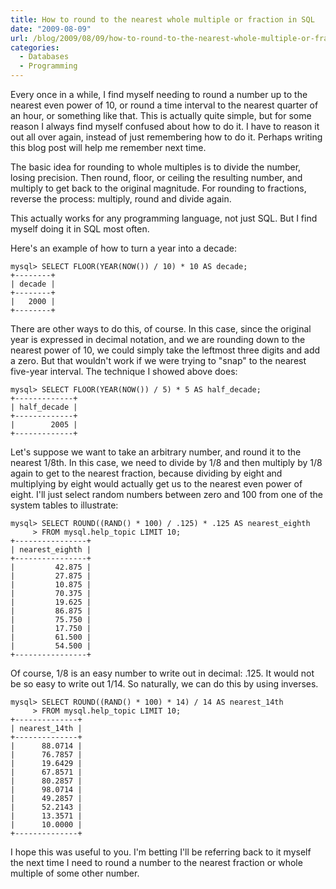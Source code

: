 ```yaml
---
title: How to round to the nearest whole multiple or fraction in SQL
date: "2009-08-09"
url: /blog/2009/08/09/how-to-round-to-the-nearest-whole-multiple-or-fraction-in-sql/
categories:
  - Databases
  - Programming
---
```

Every once in a while, I find myself needing to round a number up to the nearest even power of 10, or round a time interval to the nearest quarter of an hour, or something like that. This is actually quite simple, but for some reason I always find myself confused about how to do it. I have to reason it out all over again, instead of just remembering how to do it. Perhaps writing this blog post will help me remember next time.

The basic idea for rounding to whole multiples is to divide the number, losing precision. Then round, floor, or ceiling the resulting number, and multiply to get back to the original magnitude. For rounding to fractions, reverse the process: multiply, round and divide again.

This actually works for any programming language, not just SQL. But I find myself doing it in SQL most often.

Here's an example of how to turn a year into a decade:

    mysql> SELECT FLOOR(YEAR(NOW()) / 10) * 10 AS decade;
    +--------+
    | decade |
    +--------+
    |   2000 | 
    +--------+

There are other ways to do this, of course. In this case, since the original year is expressed in decimal notation, and we are rounding down to the nearest power of 10, we could simply take the leftmost three digits and add a zero. But that wouldn't work if we were trying to "snap" to the nearest five-year interval. The technique I showed above does:

    mysql> SELECT FLOOR(YEAR(NOW()) / 5) * 5 AS half_decade;
    +-------------+
    | half_decade |
    +-------------+
    |        2005 | 
    +-------------+

Let's suppose we want to take an arbitrary number, and round it to the nearest 1/8th. In this case, we need to divide by 1/8 and then multiply by 1/8 again to get to the nearest fraction, because dividing by eight and multiplying by eight would actually get us to the nearest even power of eight. I'll just select random numbers between zero and 100 from one of the system tables to illustrate:

    mysql> SELECT ROUND((RAND() * 100) / .125) * .125 AS nearest_eighth
         > FROM mysql.help_topic LIMIT 10;
    +----------------+
    | nearest_eighth |
    +----------------+
    |         42.875 | 
    |         27.875 | 
    |         10.875 | 
    |         70.375 | 
    |         19.625 | 
    |         86.875 | 
    |         75.750 | 
    |         17.750 | 
    |         61.500 | 
    |         54.500 | 
    +----------------+

Of course, 1/8 is an easy number to write out in decimal: .125. It would not be so easy to write out 1/14. So naturally, we can do this by using inverses.

    mysql> SELECT ROUND((RAND() * 100) * 14) / 14 AS nearest_14th
         > FROM mysql.help_topic LIMIT 10;
    +--------------+
    | nearest_14th |
    +--------------+
    |      88.0714 | 
    |      76.7857 | 
    |      19.6429 | 
    |      67.8571 | 
    |      80.2857 | 
    |      98.0714 | 
    |      49.2857 | 
    |      52.2143 | 
    |      13.3571 | 
    |      10.0000 | 
    +--------------+

I hope this was useful to you. I'm betting I'll be referring back to it myself the next time I need to round a number to the nearest fraction or whole multiple of some other number.


